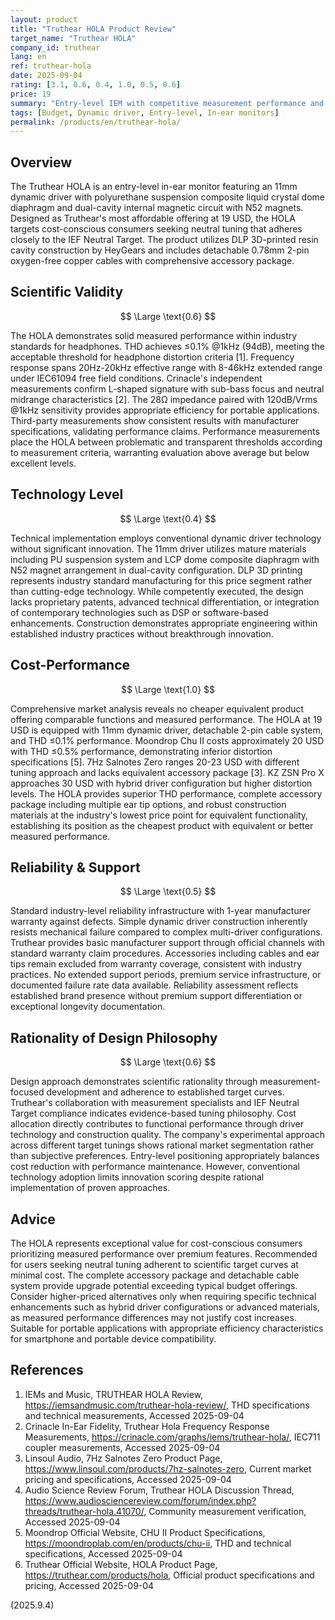 ```yaml
---
layout: product
title: "Truthear HOLA Product Review"
target_name: "Truthear HOLA"
company_id: truthear
lang: en
ref: truthear-hola
date: 2025-09-04
rating: [3.1, 0.6, 0.4, 1.0, 0.5, 0.6]
price: 19
summary: "Entry-level IEM with competitive measurement performance and exceptional cost-performance at 19 USD. Solid technical implementation despite conventional dynamic driver technology."
tags: [Budget, Dynamic driver, Entry-level, In-ear monitors]
permalink: /products/en/truthear-hola/
---
```

## Overview

The Truthear HOLA is an entry-level in-ear monitor featuring an 11mm dynamic driver with polyurethane suspension composite liquid crystal dome diaphragm and dual-cavity internal magnetic circuit with N52 magnets. Designed as Truthear's most affordable offering at 19 USD, the HOLA targets cost-conscious consumers seeking neutral tuning that adheres closely to the IEF Neutral Target. The product utilizes DLP 3D-printed resin cavity construction by HeyGears and includes detachable 0.78mm 2-pin oxygen-free copper cables with comprehensive accessory package.

## Scientific Validity

$$ \Large \text{0.6} $$

The HOLA demonstrates solid measured performance within industry standards for headphones. THD achieves ≤0.1% @1kHz (94dB), meeting the acceptable threshold for headphone distortion criteria [1]. Frequency response spans 20Hz-20kHz effective range with 8-46kHz extended range under IEC61094 free field conditions. Crinacle's independent measurements confirm L-shaped signature with sub-bass focus and neutral midrange characteristics [2]. The 28Ω impedance paired with 120dB/Vrms @1kHz sensitivity provides appropriate efficiency for portable applications. Third-party measurements show consistent results with manufacturer specifications, validating performance claims. Performance measurements place the HOLA between problematic and transparent thresholds according to measurement criteria, warranting evaluation above average but below excellent levels.

## Technology Level

$$ \Large \text{0.4} $$

Technical implementation employs conventional dynamic driver technology without significant innovation. The 11mm driver utilizes mature materials including PU suspension system and LCP dome composite diaphragm with N52 magnet arrangement in dual-cavity configuration. DLP 3D printing represents industry standard manufacturing for this price segment rather than cutting-edge technology. While competently executed, the design lacks proprietary patents, advanced technical differentiation, or integration of contemporary technologies such as DSP or software-based enhancements. Construction demonstrates appropriate engineering within established industry practices without breakthrough innovation.

## Cost-Performance

$$ \Large \text{1.0} $$

Comprehensive market analysis reveals no cheaper equivalent product offering comparable functions and measured performance. The HOLA at 19 USD is equipped with 11mm dynamic driver, detachable 2-pin cable system, and THD ≤0.1% performance. Moondrop Chu II costs approximately 20 USD with THD ≤0.5% performance, demonstrating inferior distortion specifications [5]. 7Hz Salnotes Zero ranges 20-23 USD with different tuning approach and lacks equivalent accessory package [3]. KZ ZSN Pro X approaches 30 USD with hybrid driver configuration but higher distortion levels. The HOLA provides superior THD performance, complete accessory package including multiple ear tip options, and robust construction materials at the industry's lowest price point for equivalent functionality, establishing its position as the cheapest product with equivalent or better measured performance.

## Reliability & Support

$$ \Large \text{0.5} $$

Standard industry-level reliability infrastructure with 1-year manufacturer warranty against defects. Simple dynamic driver construction inherently resists mechanical failure compared to complex multi-driver configurations. Truthear provides basic manufacturer support through official channels with standard warranty claim procedures. Accessories including cables and ear tips remain excluded from warranty coverage, consistent with industry practices. No extended support periods, premium service infrastructure, or documented failure rate data available. Reliability assessment reflects established brand presence without premium support differentiation or exceptional longevity documentation.

## Rationality of Design Philosophy

$$ \Large \text{0.6} $$

Design approach demonstrates scientific rationality through measurement-focused development and adherence to established target curves. Truthear's collaboration with measurement specialists and IEF Neutral Target compliance indicates evidence-based tuning philosophy. Cost allocation directly contributes to functional performance through driver technology and construction quality. The company's experimental approach across different target tunings shows rational market segmentation rather than subjective preferences. Entry-level positioning appropriately balances cost reduction with performance maintenance. However, conventional technology adoption limits innovation scoring despite rational implementation of proven approaches.

## Advice

The HOLA represents exceptional value for cost-conscious consumers prioritizing measured performance over premium features. Recommended for users seeking neutral tuning adherent to scientific target curves at minimal cost. The complete accessory package and detachable cable system provide upgrade potential exceeding typical budget offerings. Consider higher-priced alternatives only when requiring specific technical enhancements such as hybrid driver configurations or advanced materials, as measured performance differences may not justify cost increases. Suitable for portable applications with appropriate efficiency characteristics for smartphone and portable device compatibility.

## References

1. IEMs and Music, TRUTHEAR HOLA Review, https://iemsandmusic.com/truthear-hola-review/, THD specifications and technical measurements, Accessed 2025-09-04
2. Crinacle In-Ear Fidelity, Truthear Hola Frequency Response Measurements, https://crinacle.com/graphs/iems/truthear-hola/, IEC711 coupler measurements, Accessed 2025-09-04
3. Linsoul Audio, 7Hz Salnotes Zero Product Page, https://www.linsoul.com/products/7hz-salnotes-zero, Current market pricing and specifications, Accessed 2025-09-04
4. Audio Science Review Forum, Truthear HOLA Discussion Thread, https://www.audiosciencereview.com/forum/index.php?threads/truthear-hola.41070/, Community measurement verification, Accessed 2025-09-04
5. Moondrop Official Website, CHU II Product Specifications, https://moondroplab.com/en/products/chu-ii, THD and technical specifications, Accessed 2025-09-04
6. Truthear Official Website, HOLA Product Page, https://truthear.com/products/hola, Official product specifications and pricing, Accessed 2025-09-04

(2025.9.4)